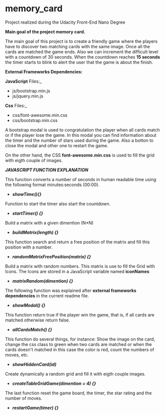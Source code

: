 # memory_card
Project realized during the Udacity Front-End Nano Degree

**Main goal of the project memory card.**

The main goal of this project is to create a friendly game where the players have to discover two matching cards with the same image. Once all the cards are matched the game ends. Also we can increment the difficult level with a countdown of 30 seconds. When the countdown reaches **15 seconds** the timer starts to blink to alert the user that the game is about the finish.


**External Frameworks Dependencies:**

**JavaScript** Files:_
- js/bootstrap.min.js
- js/jquery.min.js

**Css** Files:_
- css/font-awesome.min.css
- css/bootstrap.min.css

A bootstrap modal is used to congratulation the player when all cards match or if the player lose the game. In this modal you can find information about the timer and the number of stars used during the game. Also a botton to close the modal and other one to restart the game. 


On the other hand, the CSS **font-awesome.min.css** is used to fill the grid with eigth couple of images.


**_JAVASCRIPT FUNCTION EXPLANATION_**

This function converts a number of seconds in human readable time using the following format minutes:seconds (00:00).
- _**showTime(){}**_

Function to start the timer also start the countdown.
- _**startTimer() {}**_

Build a matrix with a given dimention (N*N)
- _**buildMatrix(length) {}**_

This function search and return a free position of the matrix and fill this position with a number.
- _**randomMatrixFreePosition(matrix) {}**_

Build a matrix with random numbers. This matrix is use to fill the Grid with Icons.
The Icons are stored in a JavaScript variable named **iconNames**
- _**matrixRandom(dimention) {}**_

The following function was explained after **external frameworks dependencies** in the current readme file.
- _**showModal() {}**_

This function return true if the player win the game, that is, if all cards are matched otherwise return false.
- _**allCardsMatch() {}**_

This function do several things, for instance: Show the image on the card, change the css class to green when two cards are matched or when the cards doesn't matched in this case the color is red, count the numbers of moves, etc.
- _**showHiddenCard(id)**_

Create dynamically a random grid and fill it with eigth couple images.
- _**createTableGridGame(dimention = 4) {}**_

The last function reset the game board, the timer, the star rating and the number of moves.
- _**restartGame(timer) {}**_
